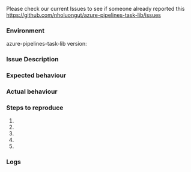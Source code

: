 Please check our current Issues to see if someone already reported this https://github.com/nholuongut/azure-pipelines-task-lib/issues

### Environment
azure-pipelines-task-lib version: 

### Issue Description
<!--- Please provide a short description of the issue -->

### Expected behaviour
<!--- Tell us what should happen -->

### Actual behaviour
<!--- Tell us what happens instead -->

### Steps to reproduce
1. 
2. 
3. 
4. 
5. 

### Logs
<!-- Any logs you have/stack traces/etc. -->